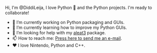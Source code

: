 Hi, I'm @DiddiLeija, I love Python 🐍
and the Python projects. I'm ready to
collaborate!

- :telescope: I’m currently working on Python packaging and GUIs.
- :seedling: I’m currently learning how to improve my Python GUIs.
- :thinking: I’m looking for help with my [aleat3](http://github.com/diddileija/aleat3) package.
- :mailbox: How to reach me: [Press here to send me an e-mail](mailto:dr01191115@gmail.com).
- :heart: I love Nintendo, Python and C++.

<!---
DiddiLeija/DiddiLeija is a ✨ special ✨ repository because its `README.md` (this file) appears on your GitHub profile.
You can click the Preview link to take a look at your changes.
--->
